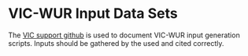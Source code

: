 # VIC-WUR Input Data Sets

The [VIC support github](http://github.com/BramDr/VIC_support) is used to document VIC-WUR input generation scripts. Inputs should be gathered by the used and cited correctly.
